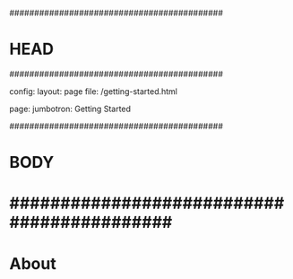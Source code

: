 ###########################################
# HEAD
###########################################

config: 
  layout: page
  file: /getting-started.html
  
page: 
  jumbotron: Getting Started

###########################################
# BODY
###########################################
=====

# About

